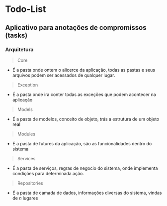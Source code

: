 # Todo-List
## Aplicativo para anotações de compromissos (tasks)

### Arquitetura
>Core
- É a pasta onde ontem o alicerce da aplicação, todas as pastas e seus arquivos podem ser acessados de qualquer lugar.
>Exception
- É a pasta onde ira conter todas as exceções que podem acontecer na aplicação
>Models
- É a pasta de modelos, conceito de objeto, trás a estrutura de um objeto real
>Modules
- É a pasta de futures da aplicação, são as funcionalidades dentro do sistema
>Services
- É a pasta de serviços, regras de negocio do sistema, onde implementa condições para determinada ação.
>Repositories
- É a pasta de camada de dados, informações diversas do sistema, vindas de <i>n</i> lugares